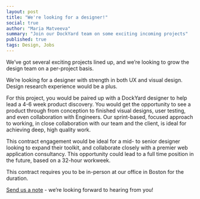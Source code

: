```yaml
---
layout: post
title: "We're looking for a designer!"
social: true
author: "Maria Matveeva"
summary: "Join our DockYard team on some exciting incoming projects"
published: true
tags: Design, Jobs
---
```


We’ve got several exciting projects lined up, and we’re looking to grow the
design team on a per-project basis.

We’re looking for a designer with strength in both UX and visual design. Design
research experience would be a plus.

For this project, you would be paired up with a DockYard designer to help lead
a 4-6 week product discovery. You would get the opportunity to see a product
through from conception to finished visual designs, user testing, and even
collaboration with Engineers. Our sprint-based, focused approach to working,
in close collaboration with our team and the client, is ideal for achieving
deep, high quality work.

This contract engagement would be ideal for a mid- to senior designer looking to
expand their toolkit, and collaborate closely with a premier web application
consultancy. This opportunity could lead to a full time position in the future,
based on a 32-hour workweek.

This contract requires you to be in-person at our office in Boston for the duration.

[Send us a note](https://dockyard.com/contact/join-us) - we’re looking forward
to hearing from you!
